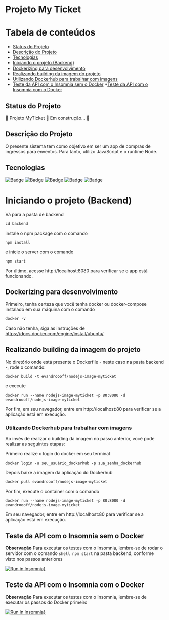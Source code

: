 # Projeto My Ticket

Tabela de conteúdos
===================
<!--ts-->
   * [Status do Projeto](#Status-do-Projeto)
   * [Descrição do Projeto](#Descrição-do-Projeto)
   * [Tecnologias](#Tecnologias)
   * [Iniciando o projeto (Backend)](#Iniciando-o-projeto-(Backend))
   * [Dockerizing para desenvolvimento](#Dockerizing-para-desenvolvimento)
   * [Realizando building da imagem do projeto](#Realizando-building-da-imagem-do-projeto)
   * [Utilizando Dockerhub para trabalhar com imagens](#Utilizando-Dockerhub-para-trabalhar-com-imagens) 
   * [Teste da API com o Insomnia sem o Docker](#Teste-da-API-com-o-Insomnia-sem-o-Docker)
   *[Teste da API com o Insomnia com o Docker](#Teste-da-API-com-o-Insomnia-com-o-Docker)
<!--te-->

## Status do Projeto
🚧  Projeto MyTicket 🚀 Em construção...  🚧

## Descrição do Projeto
O presente sistema tem como objetivo em ser um app de compras de ingressos para enventos. Para tanto,
utilizo JavaScript e o runtime Node.

## Tecnologias
![Badge](https://img.shields.io/badge/Projeto-JavaScript-yellow)
![Badge](https://img.shields.io/badge/Node-v16.14.2-yellow)
![Badge](https://img.shields.io/badge/Npm-v8.7.0-yellow)
![Badge](https://img.shields.io/badge/-Docker-%230000A0)
![Badge](https://img.shields.io/badge/-Dockerhub-%230000A0)

# Iniciando o projeto (Backend)

Vá para a pasta de backend
``` shell
cd backend
```

instale o npm package com o comando
``` shell
npm install
```

e inicie o server com o comando 
``` shell
npm start
```

Por último, acesse http://localhost:8080 para verificar se o app está funcionando.

## Dockerizing para desenvolvimento

Primeiro, tenha certeza que você tenha docker ou docker-compose instalado em sua máquina com o comando
``` shell
docker -v
```

Caso não tenha, siga as instruções de https://docs.docker.com/engine/install/ubuntu/

## Realizando building da imagem do projeto

No diretório onde está presente o Dockerfile - neste caso na pasta backend -, rode o comando: 

``` shell
docker build -t evandroooff/nodejs-image-myticket
```

e execute 


``` shell
docker run --name nodejs-image-myticket -p 80:8080 -d evandroooff/nodejs-image-myticket
```

Por fim, em seu navegador, entre em http://localhost:80 para verificar se a aplicação está em execução.

### Utilizando Dockerhub para trabalhar com imagens

Ao invés de realizar o building da imagem no passo anterior, você pode realizar as seguintes etapas:

Primeiro realize o login do docker em seu terminal 

``` shell
docker login -u seu_usuário_dockerhub -p sua_senha_dockerhub
```

Depois baixe a imagem da aplicação do Dockerhub 

``` shell
docker pull evandroooff/nodejs-image-myticket
```

Por fim, execute o container com o comando 

``` shell
docker run --name nodejs-image-myticket -p 80:8080 -d evandroooff/nodejs-image-myticket
```

Em seu navegador, entre em http://localhost:80 para verificar se a aplicação está em execução.

## Teste da API com o Insomnia sem o Docker

**Observação** Para executar os testes com o Insomnia, lembre-se de rodar o servidor com o comando ``` shell npm start ``` na pasta backend, conforme visto nos passos anteriores

[![Run in Insomnia}](https://insomnia.rest/images/run.svg)](https://insomnia.rest/run/?label=My%20Ticket&uri=https%3A%2F%2Fraw.githubusercontent.com%2FEflorscuk%2FMyTicket%2Fmaster%2Ftest%2FInsomnia_2022-06-06.json)

## Teste da API com o Insomnia com o Docker

**Observação** Para executar os testes com o Insomnia, lembre-se de executar os passos do Docker primeiro

[![Run in Insomnia}](https://insomnia.rest/images/run.svg)](https://insomnia.rest/run/?label=My%20Ticket%20Docker&uri=https%3A%2F%2Fraw.githubusercontent.com%2FEflorscuk%2FMyTicket%2Fmaster%2Ftest%2FInsomnia_2022-06-06_Docker.json)

